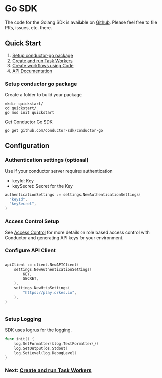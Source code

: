 # Go SDK

The code for the Golang SDk is available on [Github](https://github.com/conductor-sdk/conductor-go). Please feel free to file PRs, issues, etc. there.


## Quick Start

1. [Setup conductor-go package](#Setup-conductor-go-package)
2. [Create and run Task Workers](https://github.com/conductor-sdk/conductor-go/blob/main/workers_sdk.md)
3. [Create workflows using Code](https://github.com/conductor-sdk/conductor-go/blob/main/workflow_sdk.md)
4. [API Documentation](https://github.com/conductor-sdk/conductor-go/blob/main/docs/)
   
### Setup conductor go package

Create a folder to build your package:
```shell
mkdir quickstart/
cd quickstart/
go mod init quickstart
```

Get Conductor Go SDK

```shell
go get github.com/conductor-sdk/conductor-go
```
## Configuration

### Authentication settings (optional)
Use if your conductor server requires authentication
* keyId: Key
* keySecret: Secret for the Key

```go
authenticationSettings := settings.NewAuthenticationSettings(
  "keyId",
  "keySecret",
)
```

### Access Control Setup
See [Access Control](https://orkes.io/content/docs/getting-started/concepts/access-control) for more details on role based access control with Conductor and generating API keys for your environment.

### Configure API Client
```go

apiClient := client.NewAPIClient(
    settings.NewAuthenticationSettings(
        KEY,
        SECRET,
    ),
    settings.NewHttpSettings(
        "https://play.orkes.io",
    ),
)
	
```

### Setup Logging
SDK uses [logrus](https://github.com/sirupsen/logrus) for the logging.

```go
func init() {
	log.SetFormatter(&log.TextFormatter{})
	log.SetOutput(os.Stdout)
	log.SetLevel(log.DebugLevel)
}
```

### Next: [Create and run Task Workers](https://github.com/conductor-sdk/conductor-go/blob/main/workers_sdk.md)
